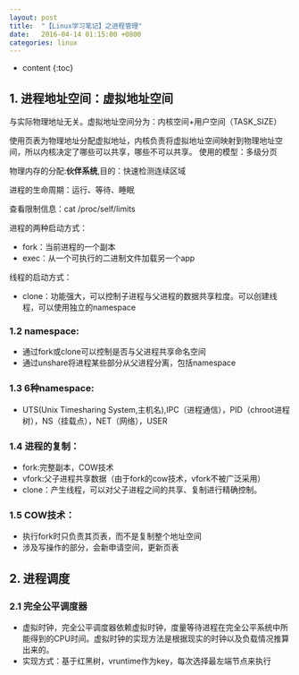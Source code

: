 ```yaml
---
layout: post
title:  "【Linux学习笔记】之进程管理"
date:   2016-04-14 01:15:00 +0800
categories: linux
---
```

* content
{:toc}




## 1. 进程地址空间：虚拟地址空间
与实际物理地址无关。虚拟地址空间分为：内核空间+用户空间（TASK_SIZE）

使用页表为物理地址分配虚拟地址，内核负责将虚拟地址空间映射到物理地址空间，所以内核决定了哪些可以共享，哪些不可以共享。
使用的模型：多级分页


物理内存的分配:**伙伴系统**,目的：快速检测连续区域

进程的生命周期：运行、等待、睡眠

查看限制信息：cat /proc/self/limits

进程的两种启动方式：

* fork：当前进程的一个副本
* exec：从一个可执行的二进制文件加载另一个app

线程的启动方式：

* clone：功能强大，可以控制子进程与父进程的数据共享粒度。可以创建线程，可以使用独立的namespace

### 1.2 namespace:

* 通过fork或clone可以控制是否与父进程共享命名空间
* 通过unshare将进程某些部分从父进程分离，包括namespace

### 1.3 6种namespace:

* UTS(Unix Timesharing System,主机名),IPC（进程通信），PID（chroot进程树），NS（挂载点），NET（网络），USER

### 1.4 进程的复制：

* fork:完整副本，COW技术
* vfork:父子进程共享数据（由于fork的cow技术，vfork不被广泛采用）
* clone：产生线程，可以对父子进程之间的共享、复制进行精确控制。

### 1.5 COW技术：

* 执行fork时只负责其页表，而不是复制整个地址空间
* 涉及写操作的部分，会新申请空间，更新页表

## 2. 进程调度

### 2.1 完全公平调度器
* 虚拟时钟，完全公平调度器依赖虚拟时钟，度量等待进程在完全公平系统中所能得到的CPU时间。虚拟时钟的实现方法是根据现实的时钟以及负载情况推算出来的。
* 实现方式：基于红黑树，vruntime作为key，每次选择最左端节点来执行
